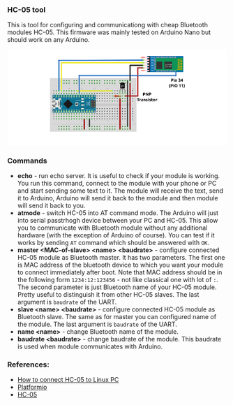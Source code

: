 ### HC-05 tool

This is tool for configuring and communicationg with cheap Bluetooth modules
HC-05. This firmware was mainly tested on Arduino Nano but should work on any
Arduino.

![Schematics](./schematics.png)

### Commands

* **echo** - run echo server. It is useful to check if your module is working.
  You run this command, connect to the module with your phone or PC and start
  sending some text to it. The module will receive the text, send it to Arduino,
  Arduino will send it back to the module and then module will send it back to
  you. 
* **atmode** - switch HC-05 into AT command mode.  The Arduino will just into
  serial passtrhogh device between your PC and HC-05. This allow you to
  communicate with Bluetooth module without any additional hardware (with the
  exception of Arduino of course). You can test if it works by sending `AT`
  command which should be answered with `OK`.
* **master <MAC-of-slave\> <name\> <baudrate\>** - configure connected HC-05 module as
  Bluetooth master. It has two parameters. The first one is MAC address of the
  bluetooth device to which you want your module to connect immediately after
  boot. Note that MAC address should be in the following form `1234:12:123456` -
  not like classical one with lot of `:`. The second parameter is just Bluetooth
  name of your HC-05 module. Pretty useful to distinguish it from other HC-05
  slaves. The last argument is `baudrate` of the UART.
* **slave <name\> <baudrate\>** - configure connected HC-05 module as Bluetooth
  slave. The same as for master you can configured name of the module. The last
  argument is `baudrate` of the UART.
* **name <name\>** - change Bluetooth name of the module. 
* **baudrate <baudrate\>** - change baudrate of the module. This baudrate is
  used when module communicates with Arduino.

### References:
* [How to connect HC-05 to Linux PC](https://alberand.github.io/hc-05-linux.html)
* [Platformio](https://platformio.org/)
* [HC-05](https://www.aliexpress.com/wholesale?catId=0&SearchText=HC-05+Bluetooth)
